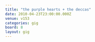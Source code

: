 ```yaml
---
title: "the purple hearts + the deccas"
date: 2010-04-23T23:00:00.000Z
venue: v153
categories: gig
board: 8
layout: gig
---
```

